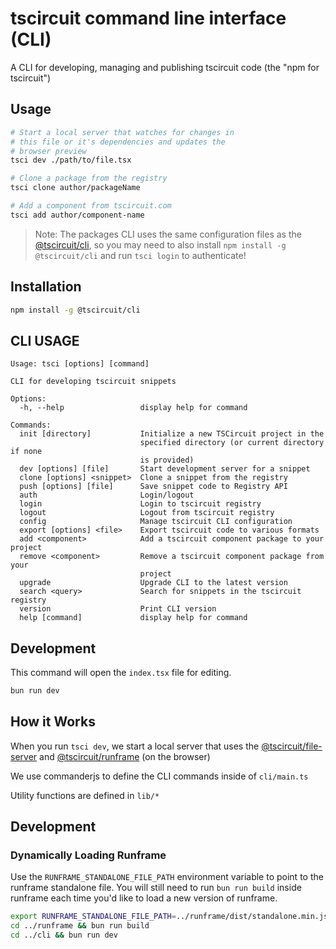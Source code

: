 # tscircuit command line interface (CLI)

A CLI for developing, managing and publishing tscircuit code (the "npm for tscircuit")

## Usage

```bash
# Start a local server that watches for changes in
# this file or it's dependencies and updates the
# browser preview
tsci dev ./path/to/file.tsx

# Clone a package from the registry
tsci clone author/packageName

# Add a component from tscircuit.com
tsci add author/component-name
```

> Note: The packages CLI uses the same configuration files as the [@tscircuit/cli](https://github.com/tscircuit/cli), so you may need to also install `npm install -g @tscircuit/cli` and run `tsci login` to authenticate!

## Installation

```bash
npm install -g @tscircuit/cli
```

## CLI USAGE

<!-- START_HELP_OUTPUT -->
```
Usage: tsci [options] [command]

CLI for developing tscircuit snippets

Options:
  -h, --help                 display help for command

Commands:
  init [directory]           Initialize a new TSCircuit project in the
                             specified directory (or current directory if none
                             is provided)
  dev [options] [file]       Start development server for a snippet
  clone [options] <snippet>  Clone a snippet from the registry
  push [options] [file]      Save snippet code to Registry API
  auth                       Login/logout
  login                      Login to tscircuit registry
  logout                     Logout from tscircuit registry
  config                     Manage tscircuit CLI configuration
  export [options] <file>    Export tscircuit code to various formats
  add <component>            Add a tscircuit component package to your project
  remove <component>         Remove a tscircuit component package from your
                             project
  upgrade                    Upgrade CLI to the latest version
  search <query>             Search for snippets in the tscircuit registry
  version                    Print CLI version
  help [command]             display help for command
```
<!-- END_HELP_OUTPUT -->

## Development

This command will open the `index.tsx` file for editing.

```bash
bun run dev
```

## How it Works

When you run `tsci dev`, we start a local
server that uses the [@tscircuit/file-server](https://github.com/tscircuit/file-server) and [@tscircuit/runframe](https://github.com/tscircuit/runframe) (on the browser)

We use commanderjs to define the CLI commands inside
of `cli/main.ts`

Utility functions are defined in `lib/*`

## Development

### Dynamically Loading Runframe

Use the `RUNFRAME_STANDALONE_FILE_PATH` environment variable to point to the runframe standalone file. You will still need to run `bun run build` inside
runframe each time you'd like to load a new version of runframe.

```bash
export RUNFRAME_STANDALONE_FILE_PATH=../runframe/dist/standalone.min.js
cd ../runframe && bun run build
cd ../cli && bun run dev
```
